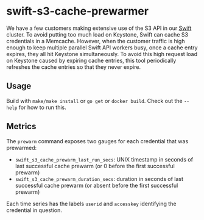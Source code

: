 # swift-s3-cache-prewarmer

We have a few customers making extensive use of the S3 API in our [Swift](https://github.com/openstack/swift) cluster.
To avoid putting too much load on Keystone, Swift can cache S3 credentials in a Memcache. However, when the customer
traffic is high enough to keep multiple parallel Swift API workers busy, once a cache entry expires, they all hit
Keystone simultaneously. To avoid this high request load on Keystone caused by expiring cache entries, this tool
periodically refreshes the cache entries so that they never expire.

## Usage

Build with `make/make install` or `go get` or `docker build`. Check out the `--help` for how to run this.

## Metrics

The `prewarm` command exposes two gauges for each credential that was prewarmed:

- `swift_s3_cache_prewarm_last_run_secs`: UNIX timestamp in seconds of last successful cache prewarm (or 0 before the first successful prewarm)
- `swift_s3_cache_prewarm_duration_secs`: duration in seconds of last successful cache prewarm (or absent before the first successful prewarm)

Each time series has the labels `userid` and `accesskey` identifying the credential in question.
